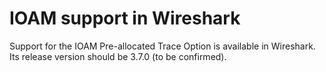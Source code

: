 # IOAM support in Wireshark

Support for the IOAM Pre-allocated Trace Option is available in Wireshark. Its release version should be 3.7.0 (to be confirmed).
